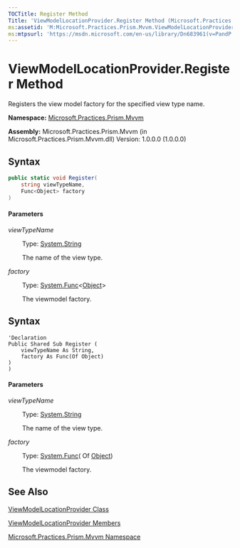```yaml
---
TOCTitle: Register Method
Title: 'ViewModelLocationProvider.Register Method (Microsoft.Practices.Prism.Mvvm)'
ms:assetid: 'M:Microsoft.Practices.Prism.Mvvm.ViewModelLocationProvider.Register(System.String,System.Func{System.Object})'
ms:mtpsurl: 'https://msdn.microsoft.com/en-us/library/Dn683961(v=PandP.50)'
---
```


# ViewModelLocationProvider.Register Method 

Registers the view model factory for the specified view type name.

**Namespace:** [Microsoft.Practices.Prism.Mvvm](https://msdn.microsoft.com/en-us/library/microsoft.practices.prism.mvvm(v=pandp.50))

**Assembly:** Microsoft.Practices.Prism.Mvvm (in Microsoft.Practices.Prism.Mvvm.dll) Version: 1.0.0.0 (1.0.0.0)

## Syntax
```C#
public static void Register(
	string viewTypeName,
	Func<Object> factory
)
```
#### Parameters

*viewTypeName*

&nbsp;&nbsp;&nbsp;&nbsp;&nbsp;&nbsp;&nbsp;&nbsp;Type: [System.String](http://msdn2.microsoft.com/en-us/library/s1wwdcbf)

&nbsp;&nbsp;&nbsp;&nbsp;&nbsp;&nbsp;&nbsp;&nbsp;The name of the view type.

*factory*  

&nbsp;&nbsp;&nbsp;&nbsp;&nbsp;&nbsp;&nbsp;&nbsp;Type: [System.Func](http://msdn2.microsoft.com/en-us/library/bb534960)&lt;[Object](http://msdn2.microsoft.com/en-us/library/e5kfa45b)&gt;

&nbsp;&nbsp;&nbsp;&nbsp;&nbsp;&nbsp;&nbsp;&nbsp;The viewmodel factory.



## Syntax

```VB
'Declaration
Public Shared Sub Register ( 
	viewTypeName As String,
	factory As Func(Of Object)
)
)
```
#### Parameters

*viewTypeName*

&nbsp;&nbsp;&nbsp;&nbsp;&nbsp;&nbsp;&nbsp;&nbsp;Type: [System.String](http://msdn2.microsoft.com/en-us/library/s1wwdcbf)

&nbsp;&nbsp;&nbsp;&nbsp;&nbsp;&nbsp;&nbsp;&nbsp;The name of the view type.

*factory*  

&nbsp;&nbsp;&nbsp;&nbsp;&nbsp;&nbsp;&nbsp;&nbsp;Type: [System.Func](http://msdn2.microsoft.com/en-us/library/bb534960)( Of [Object](http://msdn2.microsoft.com/en-us/library/e5kfa45b))

&nbsp;&nbsp;&nbsp;&nbsp;&nbsp;&nbsp;&nbsp;&nbsp;The viewmodel factory.

## See Also
[ViewModelLocationProvider Class](https://msdn.microsoft.com/en-us/library/microsoft.practices.prism.mvvm.viewmodellocationprovider(v=pandp.50))

[ViewModelLocationProvider Members](https://msdn.microsoft.com/en-us/library/microsoft.practices.prism.mvvm.viewmodellocationprovider_members(v=pandp.50))

[Microsoft.Practices.Prism.Mvvm Namespace](https://msdn.microsoft.com/en-us/library/microsoft.practices.prism.mvvm(v=pandp.50))
